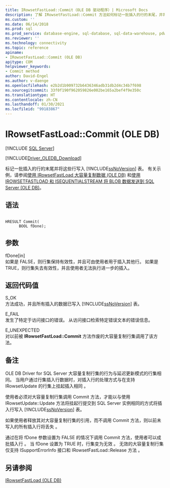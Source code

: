 ```yaml
---
title: IRowsetFastLoad::Commit（OLE DB 驱动程序）| Microsoft Docs
description: 了解 IRowsetFastLoad::Commit 方法如何标记一批插入的行的末尾，并将它们写入 OLE DB Driver for SQL Server 中的 SQL Server 表。
ms.custom: ''
ms.date: 06/14/2018
ms.prod: sql
ms.prod_service: database-engine, sql-database, sql-data-warehouse, pdw
ms.reviewer: ''
ms.technology: connectivity
ms.topic: reference
apiname:
- IRowsetFastLoad::Commit (OLE DB)
apitype: COM
helpviewer_keywords:
- Commit method
author: David-Engel
ms.author: v-daenge
ms.openlocfilehash: e2b2d1b909732b6436346adb31db2d4c34b7f698
ms.sourcegitcommit: 33f0f190f962059826e002be165a2bef4f9e350c
ms.translationtype: HT
ms.contentlocale: zh-CN
ms.lasthandoff: 01/30/2021
ms.locfileid: "99183867"
---
```

# <a name="irowsetfastloadcommit-ole-db"></a>IRowsetFastLoad::Commit (OLE DB)
[!INCLUDE [SQL Server](../../../includes/applies-to-version/sql-asdb-asdbmi-asa-pdw.md)]

[!INCLUDE[Driver_OLEDB_Download](../../../includes/driver_oledb_download.md)]

  标记一批插入的行的末尾并将这些行写入 [!INCLUDE[ssNoVersion](../../../includes/ssnoversion-md.md)] 表。 有关示例，请参阅[使用 IRowsetFastLoad 大容量复制数据 (OLE DB)](../../oledb/ole-db-how-to/bulk-copy-data-using-irowsetfastload-ole-db.md) 和[使用 IROWSETFASTLOAD 和 ISEQUENTIALSTREAM 将 BLOB 数据发送到 SQL Server (OLE DB)](../../oledb/ole-db-how-to/send-blob-data-to-sql-server-using-irowsetfastload-and-isequentialstream-ole-db.md)。  
  
## <a name="syntax"></a>语法  
  
```  
  
HRESULT Commit(  
      BOOL fDone);  
```  
  
## <a name="arguments"></a>参数  
  fDone[in]  
 如果是 FALSE，则行集保持有效性，并且可由使用者用于插入其他行。 如果是 TRUE，则行集失去有效性，并且使用者无法执行进一步的插入。  
  
## <a name="return-code-values"></a>返回代码值  
 S_OK  
 方法成功，并且所有插入的数据已写入 [!INCLUDE[ssNoVersion](../../../includes/ssnoversion-md.md)] 表。  
  
 E_FAIL  
 发生了特定于访问接口的错误。 从访问接口检索特定错误文本的错误信息。  
  
 E_UNEXPECTED  
 对以前被 **IRowsetFastLoad::Commit** 方法作废的大容量复制行集调用了该方法。  
  
## <a name="remarks"></a>备注  
 OLE DB Driver for SQL Server 大容量复制行集的行为与延迟更新模式的行集相同。 当用户通过行集插入行数据时，对插入行的处理方式与在支持 IRowsetUpdate 的行集上挂起插入相同  。  
  
 使用者必须对大容量复制行集调用 Commit 方法，才能以与使用 IRowsetUpdate::Update 方法将挂起行提交到 SQL Server 实例相同的方式将插入行写入 [!INCLUDE[ssNoVersion](../../../includes/ssnoversion-md.md)] 表。  
  
 如果使用者释放其对大容量复制行集的引用，而不调用 Commit 方法，则以前未写入的所有插入行将丢失  。  
  
 通过在将 fDone 参数设置为 FALSE 的情况下调用 Commit 方法，使用者可以成批插入行   。 当 fDone 设置为 TRUE 时，行集变为无效  。 无效的大容量复制行集仅支持 ISupportErrorInfo 接口和 IRowsetFastLoad::Release 方法   。  
  
## <a name="see-also"></a>另请参阅  
 [IRowsetFastLoad &#40;OLE DB&#41;](../../oledb/ole-db-interfaces/irowsetfastload-ole-db.md)  
  
  
